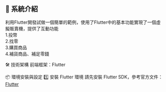 ## 📝 系統介紹

利用Flutter開發試做一個簡單的範例，使用了Flutter中的基本功能實現了一個虛擬販賣機，提供了互動功能  
1.投幣  
2.找零  
3.購買商品  
4.補貨商品、補足零錢  

🛠 技術架構
前端框架：Flutter

📦 環境安裝與設定
1️⃣ 安裝 Flutter 環境 請先安裝 Flutter SDK，參考官方文件：[Flutter](https://docs.flutter.dev/)
